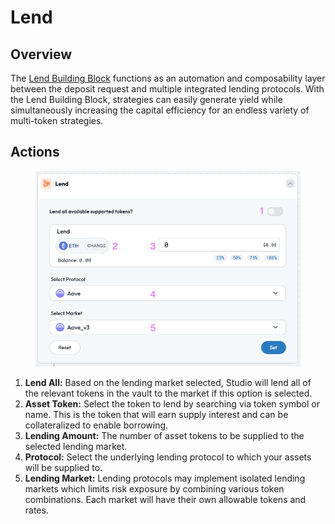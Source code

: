 # Lend

## Overview

The [Lend Building Block](../../../factor-building-blocks/lend.md) functions as an automation and composability layer between the deposit request and multiple integrated lending protocols. With the Lend Building Block, strategies can easily generate yield while simultaneously increasing the capital efficiency for an endless variety of multi-token strategies.

## Actions

<figure><img src="../../../.gitbook/assets/image (45).png" alt=""><figcaption></figcaption></figure>

1. **Lend All:** Based on the lending market selected, Studio will lend all of the relevant tokens in the vault to the market if this option is selected.
2. **Asset Token:** Select the token to lend by searching via token symbol or name. This is the token that will earn supply interest and can be collateralized to enable borrowing.
3. **Lending Amount:** The number of asset tokens to be supplied to the selected lending market.
4. **Protocol:** Select the underlying lending protocol to which your assets will be supplied to.
5. **Lending Market:** Lending protocols may implement isolated lending markets which limits risk exposure by combining various token combinations. Each market will have their own allowable tokens and rates.
